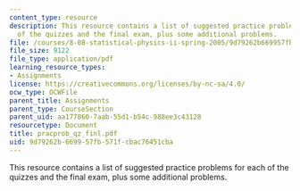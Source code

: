 ```yaml
---
content_type: resource
description: This resource contains a list of suggested practice problems for each
  of the quizzes and the final exam, plus some additional problems.
file: /courses/8-08-statistical-physics-ii-spring-2005/9d79262b669957fb571fcbac76451cba_pracprob_qz_finl.pdf
file_size: 9122
file_type: application/pdf
learning_resource_types:
- Assignments
license: https://creativecommons.org/licenses/by-nc-sa/4.0/
ocw_type: OCWFile
parent_title: Assignments
parent_type: CourseSection
parent_uid: aa177860-7aab-55d1-b54c-988ee3c43128
resourcetype: Document
title: pracprob_qz_finl.pdf
uid: 9d79262b-6699-57fb-571f-cbac76451cba
---
```

This resource contains a list of suggested practice problems for each of the quizzes and the final exam, plus some additional problems.